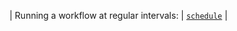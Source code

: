 | Running a workflow at regular intervals: | [`schedule`](/actions/using-workflows/events-that-trigger-workflows#schedule) |
